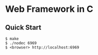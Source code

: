 # Web Framework in C

## Quick Start

```console
$ make
$ ./nodec 6969
$ <browser> http://localhost:6969
```
